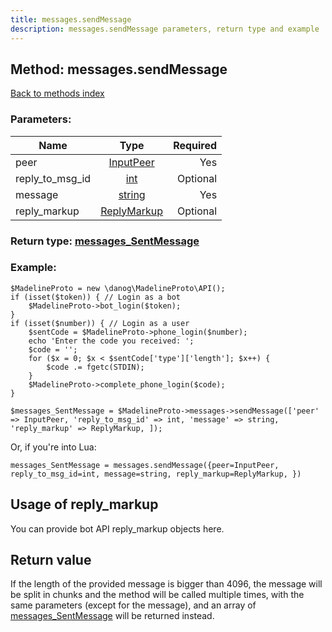 ```yaml
---
title: messages.sendMessage
description: messages.sendMessage parameters, return type and example
---
```

## Method: messages.sendMessage  
[Back to methods index](index.md)


### Parameters:

| Name     |    Type       | Required |
|----------|:-------------:|---------:|
|peer|[InputPeer](../types/InputPeer.md) | Yes|
|reply\_to\_msg\_id|[int](../types/int.md) | Optional|
|message|[string](../types/string.md) | Yes|
|reply\_markup|[ReplyMarkup](../types/ReplyMarkup.md) | Optional|


### Return type: [messages\_SentMessage](../types/messages_SentMessage.md)

### Example:


```
$MadelineProto = new \danog\MadelineProto\API();
if (isset($token)) { // Login as a bot
    $MadelineProto->bot_login($token);
}
if (isset($number)) { // Login as a user
    $sentCode = $MadelineProto->phone_login($number);
    echo 'Enter the code you received: ';
    $code = '';
    for ($x = 0; $x < $sentCode['type']['length']; $x++) {
        $code .= fgetc(STDIN);
    }
    $MadelineProto->complete_phone_login($code);
}

$messages_SentMessage = $MadelineProto->messages->sendMessage(['peer' => InputPeer, 'reply_to_msg_id' => int, 'message' => string, 'reply_markup' => ReplyMarkup, ]);
```

Or, if you're into Lua:

```
messages_SentMessage = messages.sendMessage({peer=InputPeer, reply_to_msg_id=int, message=string, reply_markup=ReplyMarkup, })
```


## Usage of reply_markup

You can provide bot API reply_markup objects here.  



## Return value 

If the length of the provided message is bigger than 4096, the message will be split in chunks and the method will be called multiple times, with the same parameters (except for the message), and an array of [messages\_SentMessage](../types/messages_SentMessage.md) will be returned instead.


